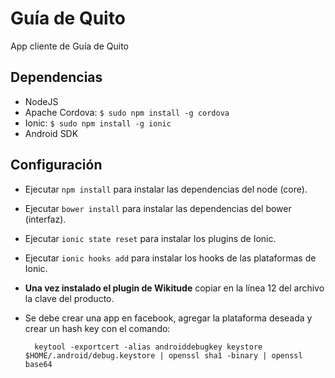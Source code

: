 Guía de Quito
======
App cliente de Guía de Quito

## Dependencias
- NodeJS
- Apache Cordova: `$ sudo npm install -g cordova`
- Ionic: `$ sudo npm install -g ionic`
- Android SDK

## Configuración
- Ejecutar `npm install` para instalar las dependencias del node (core).
- Ejecutar `bower install` para instalar las dependencias del bower (interfaz).
- Ejecutar `ionic state reset` para instalar los plugins de Ionic.
- Ejecutar `ionic hooks add` para instalar los hooks de las plataformas de Ionic.
- **Una vez instalado el plugin de Wikitude** copiar en la línea 12 del archivo la clave del producto.
- Se debe crear una app en facebook, agregar la plataforma deseada y crear un hash key con el comando:

        keytool -exportcert -alias androiddebugkey keystore $HOME/.android/debug.keystore | openssl sha1 -binary | openssl base64
